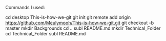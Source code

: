 Commands I used:

cd desktop This-is-how-we-git
git init
git remote add origin  https://github.com/Meulymooh/This-is-how-we-git.git
git checkout -b master
mkdir Backgrounds
cd ..
subl README.md
mkdir Technical_Folder
cd Technical_Folder
subl README.md
